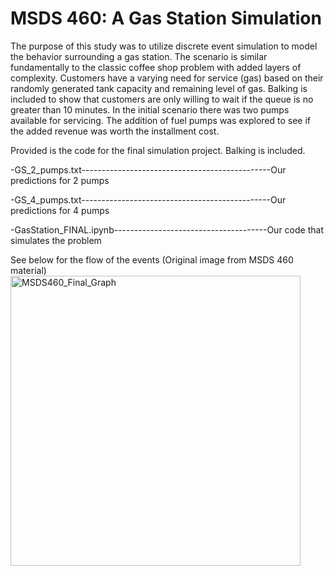 # MSDS 460: A Gas Station Simulation

The purpose of this study was to utilize discrete event simulation to model the behavior surrounding a gas station. The scenario is similar fundamentally to the classic coffee shop problem with added layers of complexity. Customers have a varying need for service (gas) based on their randomly generated tank capacity and remaining level of gas. Balking is included to show that customers are only willing to wait if the queue is no greater than 10 minutes. In the initial scenario there was two pumps available for servicing. The addition of fuel pumps was explored to see if the added revenue was worth the installment cost.

Provided is the code for the final simulation project. Balking is included.

-GS_2_pumps.txt-----------------------------------------------Our predictions for 2 pumps

-GS_4_pumps.txt-----------------------------------------------Our predictions for 4 pumps 

-GasStation_FINAL.ipynb--------------------------------------Our code that simulates the problem </n>

See below for the flow of the events (Original image from MSDS 460 material)
<img width="464" alt="MSDS460_Final_Graph" src="https://github.com/noraleilaa/460_FINAL/assets/146657057/d6072141-2088-42eb-826c-d6c7c2abf295">
